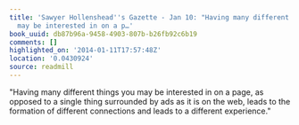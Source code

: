 ```yaml
---
title: 'Sawyer Hollenshead''s Gazette - Jan 10: "Having many different things you
  may be interested in on a p…'
book_uuid: db87b96a-9458-4903-807b-b26fb92c6b19
comments: []
highlighted_on: '2014-01-11T17:57:48Z'
location: '0.0430924'
source: readmill
---
```


"Having many different things you may be interested in on a page, as opposed to a single thing surrounded by ads as it is on the web, leads to the formation of different connections and leads to a different experience."